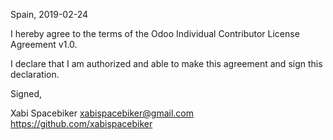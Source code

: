 Spain, 2019-02-24

I hereby agree to the terms of the Odoo Individual Contributor License
Agreement v1.0.

I declare that I am authorized and able to make this agreement and sign this
declaration.

Signed,

Xabi Spacebiker xabispacebiker@gmail.com https://github.com/xabispacebiker
